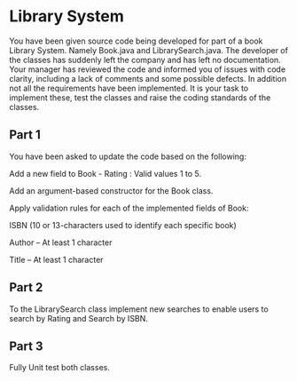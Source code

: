 <h1>Library System</h1>

You have been given source code being developed for part of a book Library System. Namely Book.java and LibrarySearch.java. The developer of the classes has suddenly left the company and has left no documentation. Your manager has reviewed the code and informed you of issues with code clarity, including a lack of comments and some possible defects. In addition not all the requirements have been implemented. It is your task to implement these, test the classes and raise the coding standards of the classes.

<h2>Part 1</h2>

You have been asked to update the code based on the following:

Add a new field to Book - Rating : Valid values 1 to 5.

Add an argument-based constructor for the Book class.

Apply validation rules for each of the implemented fields of Book:

ISBN (10 or 13-characters used to identify each specific book)

Author – At least 1 character

Title – At least 1 character

<h2>Part 2</h2>

To the LibrarySearch class implement new searches to enable users to search by Rating and Search by ISBN.

<h2>Part 3</h2>

Fully Unit test both classes.
